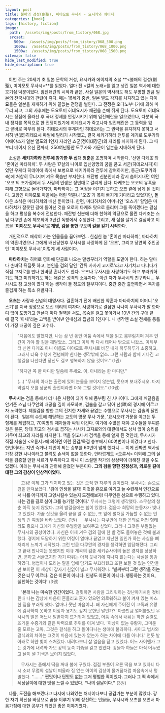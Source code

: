 ```yaml
---
layout: post
title: 불패의 검성(劍聖), 미야모토 무사시 - 요시카와 에이지
categories: [book]
tags: [history, fiction]
image:
  path:  /assets/img/posts/from_tistory/068.jpg
  srcset:
    500w:  /assets/img/posts/from_tistory/068_500.png
    1000w:  /assets/img/posts/from_tistory/068_1000.png
    1500w:  /assets/img/posts/from_tistory/068_1500.png
sitemap: false
hide_last_modified: true
hide_description: true
---
```


  


  


   이번 주는 20세기 초 일본 문학의 거성, 요시카와 에이지의 소설 **<불패의 검성(劍聖), 미야모토 무사시\>**를 읽었다. 얼마 전 <칼의 노래\>를 읽고 생긴 일본 역사에 대한 호기심 덕분이었다. 임진왜란의 시작과 끝은, 사실 일본의 역사라도 해도 무방할 만큼 일본의 전국시대와 관련이 깊다. 때는 16세기 중반, 일본 열도 각지를 차지하고 있는 다이묘들은 일본을 재패하기 위해 끝없는 전쟁을 벌인다. 그 전쟁은 오다노부나가에 의해 마무리 되고, 그의 사후에는 도요토미 히데요시가 패권을 손에 쥐게 된다. 도요토미 히데요시는 정점에 올라선 후 국내 정세를 안정시키기 위해 임진왜란을 일으켰으나, 다분히 국내 정치를 목적으로 한 전쟁이었기에 히데요시가 죽고나자 임진왜란은 그 동력을 잃고 곧바로 마무리 된다. 히데요시의 후계자인 히데요리는 그 권력을 유지하지 못하고 서서히 반(反)히데요시 파벌에 밀리기 시작했고, 결국 세키가하라 전투를 계기로 도쿠가와 이에야스가 일본 열도의 1인자 자리인 쇼군(정이대장군)의 자리를 차지하게 된다. 그 때부터 메이지 유신 전까지, 250여년동안 도쿠가와 가문이 일본을 지배하게 된다. 

  


   소설은 **세키가하라 전투에 참가한 두 십대 청춘**을 조명하며 시작한다. '신멘 다케조'와 '혼이덴 마타하치'. 두 사람은 17살의 나이로 입신양명의 꿈을 품고 서군(히데요시파)이었던 우케타 히데이에 측에서 보병으로 세키가하라 전투에 참여하지만, 동군(도쿠가와 측)에 처참히 무너지며 겨우 목숨만 부지한다. 패잔병 신분인지라 잠시 숨어지내던 여인 '오코'의 초가집에서 두 사람의 인생은 정반대로 갈리게 된다. 다케조는 오코의 유혹을 피해 고향으로 돌아가지만, 마타하치는 그 욕정을 이기지 못하고 오코 곁에 남게 된 것이다. 고향인 미야모토 마을에는 어린 약혼녀 '오츠'가 목이 빠지게 기다리고 있었지만, 돌아온 소식은 마타하치의 배신 뿐이었다. 한편, 마타하치의 어머니인 '오스기' 할멈은 마타하치가 잘못된 길에 돌아선 것을 오로지 다케조 탓으로 돌리며 그를 죽이겠다는 결심을 하고 평생을 복수에 전념한다. 패잔병 신분에 더해 천하의 악당으로 몰린 다케조는 스님 다쿠안 손에 체포되어 3년간 독방에서 수행한다. 그리고, 새 삶을 살기로 결심하고 이름을 **'미야모토 무사시'로 개명, 검을 통한 구도의 길을 걷기 시작**한다. 

  


   개인적으로 애착이 가는 인물들을 꼽아보면... 한심한 놈 '혼이덴 마타하치', 마타하치의 약혼녀였으나 그에게 배신당한후 무사시를 사랑하게 된 '오츠', 그리고 당연히 주인공인 '미야모토 무사시',이렇게 세 사람이다. 

  


   **마타하치**는 히어로 영화에 단골로 나오는 말썽꾸러기 역할을 도맡아 한다. 하는 말마다 손바닥 뒤집듯 하고, 본인을 검의 달인 '간류 사사키 고지로'라고 사기치고 다니다가 직접 고지로를 만나 한바탕 혼나기도 한다. 오츠나 무사시를 사랑하기도 하고 부러워하기도 하고 미워하기도 하는 애같은 성격의 소유자다. '이런 자가 무사시의 친구라니... 무사시도 참 고생이 많다'하는 생각이 들 정도의 철부지이다. 중간 중간 출연하면서 독자를 즐겁게 하는 폭소 유발자다.

  


   **오츠**는 사랑과 신념의 대명사다. 결혼하기 전에 배신한 약혼자 마타하치의 어머니 '오스기'를 지극 정성으로 모신 의리의 여자다. 사랑하기로 결심한 사나이 무사시가 말 한마디 없이 도망가고 만날때 마다 철벽을 쳐도, 목숨을 걸고 쫓아가서 10년 간의 구애 끝에 결국 '아내'라는 고백을 받아낸 인내심과 집념의 1인자다. 내 생각엔 소설 전체를 통틀어 가장 내공이 깊은 고수다. 

  


> "처음에도 말했지만, 나는 삼 년 동안 어둠 속에서 책을 읽고 몸부림치며 겨우 인간이 가야 할 길을 깨달았소. 그리고 이제 막 다시 태어나 밖으로 나왔소. 이제부터 신멘 다케조 아니 이름도 미야모토 무사시로 바꾼 내게 하루하루가 소중하고, 그래서 더욱 수행에 전념해야 한다는 생각밖에 없소. 그런 사람과 함께 기나긴 고행길을 나선다면 당신도 결코 행복하지 않을 것이오." (1권)
>
> "하지만 꼭 한 마디만 말씀해 주세요. 아, 아내라는 한 마디만."
>
> (...) "무사의 아내는 출전에 있어 눈물을 보이지 않는법, 웃으며 보내주시오. 마지막일지 모를 낭군의 출전이라면 더욱 그럴 것이오." (10권)

  


   **무사시**는 검을 통해서 더 나은 사람이 되기 위해 몸부림 친 사나이다. 그에게 깨달음을 안겨준 스님 다쿠안의 내공을 깊이 사모하며, 검술을 갈고 닦아 선(禪)의 경지에 이르고자 노력했다. 제일검을 향한 그의 진지한 자세와 끝없는 수행으로 무사시는 검술의 달인이 된다.  일본의 수도에 해당하는 교토의 명문 무사 가문, '요시오카'가문을 이끄는 두 형제를 제압하고, 70여명의 제자들과 싸워 이긴다. 여기에 수많은 재야 고수들을 무찌른 것은 물론, 당대 최고의 검사로 꼽히는 사사키 고지로와의 대결에서도 상처 없이 승리를 거두며 최고의 자리를 차지한다. 책을 읽고나서 검색을 통해 알게 된 것인데, 무사시가 직접 저술한 <오륜서\>에 의하면 이런 진검/목검 승부에서 60여번이나 이겼다고 한다. 한번이라도 지면 죽거나 폐인이 되는 승부를 60번이 넘게 했다니.... 이게 진짜면 역사상 가장 강한 사나이라고 불려도 손색이 없을 듯한다. 안타깝게도 <오륜서\> 이외에 그의 실력을 검증할 만한 사료가 부족하다고 하니 이 소설엔 작가의 상상력이 더해진 것일 수도 있겠다. 아래는 무사시와 관련해 줄쳤던 부분이다. **그의 검을 향한 진정성과, 외로운 길에 대한 그의 감상이 인상적이었다.** 

  


>   고검! 이제 그가 의지하고 있는 것은 오직 한 자루의 검이었다. 무사시는 손으로 검을 만져보았다. **'검에 인생을 걸자! 이것을 혼으로 여기고 늘 수련해서 인간으로서 나를 어디까지 고양시킬수 있는지 도전해보자! 다쿠안은 선으로 수행하고 있다. 나는 검을 길로 삼아 그를 능가할 것이다.'** 무사시는 그렇게 생각했다. 스무살의 청춘 아직 늦지 않았다. 그의 발걸음에는 힘이 있었다. 젊음과 희망의 눈동자가 빛나고 있었다. 가끔 삿갓을 올려 끝을 알 수 없는, 또 앞에 펼쳐질 가늠할 수 없는 인생의 긴 여정을 바라 보았다. (1권)
> 
>   무사시는 다쿠안에 대한 은의로 어떤 형태라도 좋으니 그에게 자신의 우월함을 보여주고 싶었다. 그러나 그것은 부질없는 무사시의 공상이었다. 자신은 이제 겨우 검의 길에 한 발 정도 들여놓은 것에 불과했다. 경지에 도달하기 위한 여정이 얼마나 끝없고 지난한 일인가 하는 사실을 뼈저리게 느끼기 시작했다. 그런 만큼 다쿠안의 경지를 생각하면 암담해졌다. 그리고 끝내 만나지는 못했지만 야규 계곡의 검종 세키슈사이의 높은 경지를 상상하면, 분하고 서글프지만 자기 따위는 아직 풋내기에 지나지 않는다는 사실을 통감하였다. 병법이나 도라는 말을 입에 담기도 부끄러웠고 또한 보잘 것 없는 인간들만 보이던 이 세상이 갑자기 한없이 넓고 무서워졌다. **'벌써부터 그런 생각을 하는 것은 너무 이르다. 검은 이론이 아니다. 인생도 이론이 아니다. 행동하는 것이요, 실천하는 것이다'** (3권)
>
>   '**본래 나는 미숙한 인간이었다.** 걸핏하면 사람을 그리워하는 갓난아기처럼 젖비린내 나는 감상에 마음이 흔들리고 혼자 있으면 외로워하고 불이 켜져 있는 따스한 집을 부러워 했다. 얼마나 못난 마음이냐. 왜 자신에게 주어진 이 고독과 유랑에 감사하지 못하고 이상과 용기도 갖지 못한단 말인가?' 아플만큼 얼어붙었던 무사시의 발은 어느새 발끝까지 뜨거워져 있었고, 어둠 속에서 내쉬는 하얀 숨결도 뜨거운 수증기와 같은 박력으로 추위를 이겨 냈다. '이상이 없는 유랑자, 고마운 줄 모르는 고독, 그것은 걸식을 하고 돌아다니는 생애에 불과하다. 사이교 법사와 걸식과의 차이는 그것이 마음에 있는가 없는가 하는 차이에 다름 아니다.' 언뜻 발 아래로 하얀 빛이 스쳐갔다. 내려다보니 살 얼음을 딛고 있었다. 어느 사이엔가 그는 강가에 내려와 가모 강의 동쪽 기슭을 걷고 있었다. 강물과 하늘은 아직 어두웠고 날이 샐 기색은 보이지 않았다. 
>
>   무사시는 품에서 떡을 꺼내 불에 구웠다. 점점 부풀어 오른 떡을 보고 있자니 다시 소녀 무렵의 설날이 떠올라 집 없는 아이의 감상이 물거품처럼 마음속에서 명멸했다. "......." **짠맛이나 단맛도 없는 그저 평범한 떡이었다. 그러나 그 떡 속에서 세상살이에 대한 맛을 느낄 수 있었다.** **"나의 설날이다."** (3권)

  


   나름, 도전을 해보겠다고 타지에 나와있는 처지이다보니 공감가는 부분이 많았다. 강한 자기 확신을 바탕으로 꿈을 이루기 위해 정진하는 인물들, 무사시와 오츠를 보면서 마음가짐에 대한 공부가 되었던 좋은 이야기였다. 

  


  


  


 

